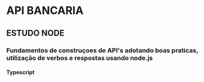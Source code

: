 # API BANCARIA
## ESTUDO NODE
### Fundamentos de construçoes de API's adotando boas praticas, utilização de verbos e respostas usando node.js
#### Typescript

